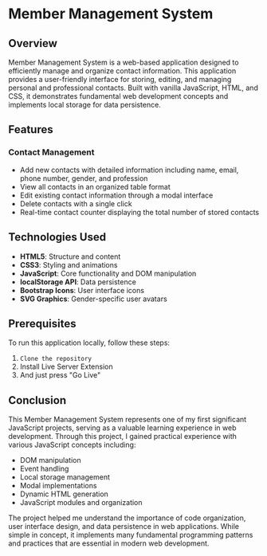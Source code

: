 # Member Management System

## Overview

Member Management System is a web-based application designed to efficiently manage and organize contact information. This application provides a user-friendly interface for storing, editing, and managing personal and professional contacts. Built with vanilla JavaScript, HTML, and CSS, it demonstrates fundamental web development concepts and implements local storage for data persistence.

## Features

### Contact Management
- Add new contacts with detailed information including name, email, phone number, gender, and profession
- View all contacts in an organized table format
- Edit existing contact information through a modal interface
- Delete contacts with a single click
- Real-time contact counter displaying the total number of stored contacts

## Technologies Used

- **HTML5**: Structure and content
- **CSS3**: Styling and animations
- **JavaScript**: Core functionality and DOM manipulation
- **localStorage API**: Data persistence
- **Bootstrap Icons**: User interface icons
- **SVG Graphics**: Gender-specific user avatars

## Prerequisites

To run this application locally, follow these steps:

1. ``` Clone the repository ```
2. Install Live Server Extension
3. And just press "Go Live"

## Conclusion

This Member Management System represents one of my first significant JavaScript projects, serving as a valuable learning experience in web development. Through this project, I gained practical experience with various JavaScript concepts including:

- DOM manipulation
- Event handling
- Local storage management
- Modal implementations
- Dynamic HTML generation
- JavaScript modules and organization

The project helped me understand the importance of code organization, user interface design, and data persistence in web applications. While simple in concept, it implements many fundamental programming patterns and practices that are essential in modern web development.
